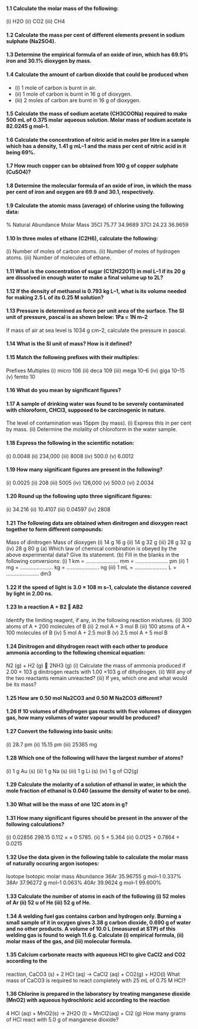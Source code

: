 #### 1.1 Calculate the molar mass of the following:
(i) H2O (ii) CO2 (iii) CH4
#### 1.2 Calculate the mass per cent of different elements present in sodium sulphate (Na2SO4).
#### 1.3 Determine the empirical formula of an oxide of iron, which has 69.9% iron and 30.1% dioxygen by mass.
#### 1.4 Calculate the amount of carbon dioxide that could be produced when
* (i) 1 mole of carbon is burnt in air.
* (ii) 1 mole of carbon is burnt in 16 g of dioxygen.
* (iii) 2 moles of carbon are burnt in 16 g of dioxygen.
#### 1.5 Calculate the mass of sodium acetate (CH3COONa) required to make 500 mL of 0.375 molar aqueous solution. Molar mass of sodium acetate is 82.0245 g mol–1.
#### 1.6 Calculate the concentration of nitric acid in moles per litre in a sample which has a density, 1.41 g mL–1 and the mass per cent of nitric acid in it being 69%.
#### 1.7 How much copper can be obtained from 100 g of copper sulphate (CuSO4)?
#### 1.8 Determine the molecular formula of an oxide of iron, in which the mass per cent of iron and oxygen are 69.9 and 30.1, respectively.
#### 1.9 Calculate the atomic mass (average) of chlorine using the following data:
% Natural Abundance Molar Mass
35Cl 75.77 34.9689
37Cl 24.23 36.9659
#### 1.10 In three moles of ethane (C2H6), calculate the following:
(i) Number of moles of carbon atoms.
(ii) Number of moles of hydrogen atoms.
(iii) Number of molecules of ethane.
#### 1.11 What is the concentration of sugar (C12H22O11) in mol L–1 if its 20 g are dissolved in enough water to make a final volume up to 2L?
#### 1.12 If the density of methanol is 0.793 kg L–1, what is its volume needed for making 2.5 L of its 0.25 M solution?
#### 1.13 Pressure is determined as force per unit area of the surface. The SI unit of pressure, pascal is as shown below: 1Pa = 1N m–2
If mass of air at sea level is 1034 g cm–2, calculate the pressure in pascal.
#### 1.14 What is the SI unit of mass? How is it defined?
#### 1.15 Match the following prefixes with their multiples:
Prefixes Multiples
(i) micro 106
(ii) deca 109
(iii) mega 10–6
(iv) giga 10–15
(v) femto 10
#### 1.16 What do you mean by significant figures?
#### 1.17 A sample of drinking water was found to be severely contaminated with chloroform, CHCl3, supposed to be carcinogenic in nature. 
The level of contamination was 15ppm (by mass).
(i) Express this in per cent by mass.
(ii) Determine the molality of chloroform in the water sample.
#### 1.18 Express the following in the scientific notation:
(i) 0.0048
(ii) 234,000
(iii) 8008
(iv) 500.0
(v) 6.0012
#### 1.19 How many significant figures are present in the following?
(i) 0.0025
(ii) 208
(iii) 5005
(iv) 126,000
(v) 500.0
(vi) 2.0034
#### 1.20 Round up the following upto three significant figures:
(i) 34.216
(ii) 10.4107
(iii) 0.04597
(iv) 2808
#### 1.21 The following data are obtained when dinitrogen and dioxygen react together to form different compounds:
Mass of dinitrogen Mass of dioxygen
(i) 14 g 16 g
(ii) 14 g 32 g
(iii) 28 g 32 g
(iv) 28 g 80 g
(a) Which law of chemical combination is obeyed by the above experimental data?
Give its statement.
(b) Fill in the blanks in the following conversions:
(i) 1 km = ...................... mm = ...................... pm
(ii) 1 mg = ...................... kg = ...................... ng
(iii) 1 mL = ...................... L = ...................... dm3
#### 1.22 If the speed of light is 3.0 × 108 m s–1, calculate the distance covered by light in 2.00 ns.
#### 1.23 In a reaction A + B2  AB2
Identify the limiting reagent, if any, in the following reaction mixtures.
(i) 300 atoms of A + 200 molecules of B
(ii) 2 mol A + 3 mol B
(iii) 100 atoms of A + 100 molecules of B
(iv) 5 mol A + 2.5 mol B
(v) 2.5 mol A + 5 mol B
#### 1.24 Dinitrogen and dihydrogen react with each other to produce ammonia according to the following chemical equation:
N2 (g) + H2 (g)  2NH3 (g)
(i) Calculate the mass of ammonia produced if 2.00 × 103 g dinitrogen reacts
with 1.00 ×103 g of dihydrogen.
(ii) Will any of the two reactants remain unreacted?
(iii) If yes, which one and what would be its mass?
#### 1.25 How are 0.50 mol Na2CO3 and 0.50 M Na2CO3 different?
#### 1.26 If 10 volumes of dihydrogen gas reacts with five volumes of dioxygen gas, how many volumes of water vapour would be produced?
#### 1.27 Convert the following into basic units:
(i) 28.7 pm
(ii) 15.15 pm
(iii) 25365 mg
#### 1.28 Which one of the following will have the largest number of atoms?
(i) 1 g Au (s)
(ii) 1 g Na (s)
(iii) 1 g Li (s)
(iv) 1 g of Cl2(g)
#### 1.29 Calculate the molarity of a solution of ethanol in water, in which the mole fraction of ethanol is 0.040 (assume the density of water to be one).
#### 1.30 What will be the mass of one 12C atom in g?
#### 1.31 How many significant figures should be present in the answer of the following calculations?
(i) 0.02856 298.15 0.112 × ×
0 5785. (ii) 5 × 5.364
(iii) 0.0125 + 0.7864 + 0.0215
#### 1.32 Use the data given in the following table to calculate the molar mass of naturally occuring argon isotopes:
Isotope Isotopic molar mass Abundance
36Ar 35.96755 g mol–1 0.337%
38Ar 37.96272 g mol–1 0.063%
40Ar 39.9624 g mol–1 99.600%
#### 1.33 Calculate the number of atoms in each of the following (i) 52 moles of Ar (ii) 52 u of He (iii) 52 g of He.
#### 1.34 A welding fuel gas contains carbon and hydrogen only. Burning a small sample of it in oxygen gives 3.38 g carbon dioxide, 0.690 g of water and no other products. A volume of 10.0 L (measured at STP) of this welding gas is found to weigh 11.6 g. Calculate (i) empirical formula, (ii) molar mass of the gas, and (iii) molecular formula.
#### 1.35 Calcium carbonate reacts with aqueous HCl to give CaCl2 and CO2 according to the
reaction, CaCO3 (s) + 2 HCl (aq) → CaCl2 (aq) + CO2(g) + H2O(l)
What mass of CaCO3 is required to react completely with 25 mL of 0.75 M HCl?
#### 1.36 Chlorine is prepared in the laboratory by treating manganese dioxide (MnO2) with aqueous hydrochloric acid according to the reaction 
4 HCl (aq) + MnO2(s) → 2H2O (l) + MnCl2(aq) + Cl2 (g)
How many grams of HCl react with 5.0 g of manganese dioxide?
